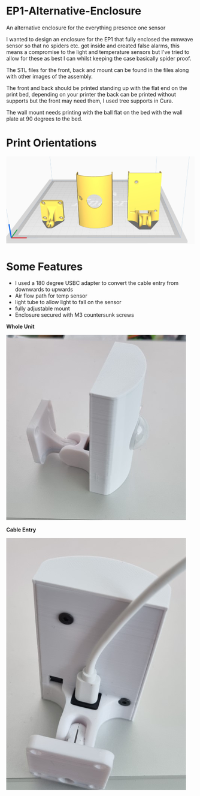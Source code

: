 # EP1-Alternative-Enclosure
An alternative enclosure for the everything presence one sensor

I wanted to design an enclosure for the EP1 that fully enclosed the mmwave sensor so that no spiders etc. got inside and created false alarms, this means a compromise to the light and temperature sensors but I've tried to allow for these as best I can whilst keeping the case basically spider proof.

The STL files for the front, back and mount can be found in the files along with other images of the assembly.

The front and back should be printed standing up with the flat end on the print bed, depending on your printer the back can be printed without supports but the front may need them, I used tree supports in Cura.

The wall mount needs printing with the ball flat on the bed with the wall plate at 90 degrees to the bed.
# Print Orientations
![Print Orientations](https://github.com/gadjet/EP1-Alternative-Enclosure/blob/main/Print%20orientation.jpg)

# Some Features
* I used a 180 degree USBC adapter to convert the cable entry from downwards to upwards
* Air flow path for temp sensor
* light tube to allow light to fall on the sensor
* fully adjustable mount
* Enclosure secured with M3 countersunk screws

**Whole Unit**

![Complete unit](https://github.com/gadjet/EP1-Alternative-Enclosure/blob/main/20230106_103310%20(Small).jpg)

**Cable Entry**

![Cable Entry](https://github.com/gadjet/EP1-Alternative-Enclosure/blob/main/20230106_114032%20(Small).jpg)

